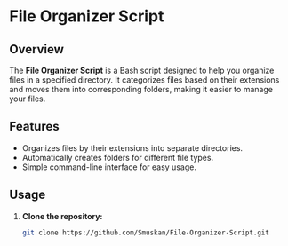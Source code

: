 # File Organizer Script

## Overview

The **File Organizer Script** is a Bash script designed to help you organize files in a specified directory. It categorizes files based on their extensions and moves them into corresponding folders, making it easier to manage your files.

## Features

- Organizes files by their extensions into separate directories.
- Automatically creates folders for different file types.
- Simple command-line interface for easy usage.

## Usage

1. **Clone the repository:**

   ```bash
   git clone https://github.com/Smuskan/File-Organizer-Script.git
